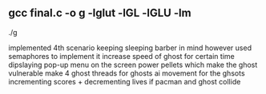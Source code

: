 ## gcc final.c -o g -lglut -lGL -lGLU -lm
./g

implemented 4th scenario keeping sleeping barber in mind however used semaphores to implement it
increase speed of ghost for certain time 
dipslaying pop-up menu on the screen 
power pellets which make the ghost vulnerable 
make 4 ghost threads for ghosts
ai movement for the ghsots 
incrementing scores + decrementing lives if pacman and ghost collide

